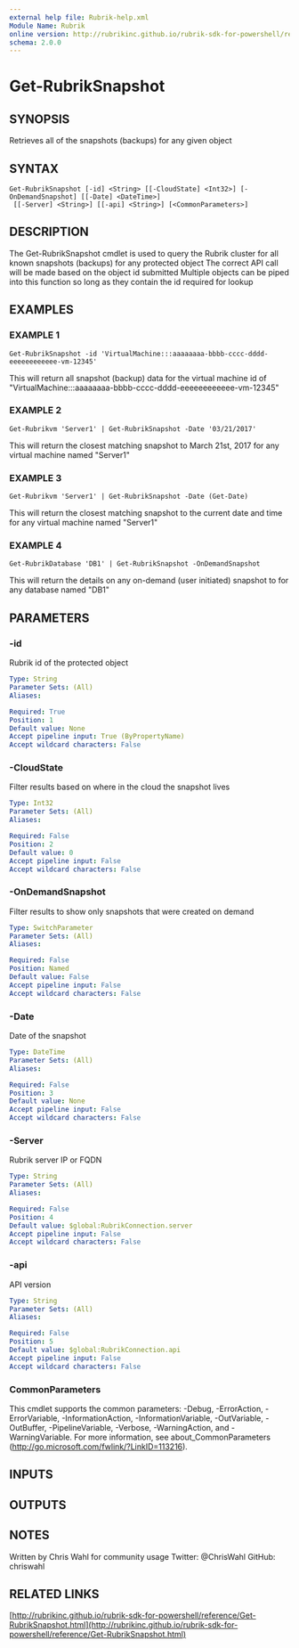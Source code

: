 ```yaml
---
external help file: Rubrik-help.xml
Module Name: Rubrik
online version: http://rubrikinc.github.io/rubrik-sdk-for-powershell/reference/Get-RubrikSnapshot.html
schema: 2.0.0
---
```


# Get-RubrikSnapshot

## SYNOPSIS
Retrieves all of the snapshots (backups) for any given object

## SYNTAX

```
Get-RubrikSnapshot [-id] <String> [[-CloudState] <Int32>] [-OnDemandSnapshot] [[-Date] <DateTime>]
 [[-Server] <String>] [[-api] <String>] [<CommonParameters>]
```

## DESCRIPTION
The Get-RubrikSnapshot cmdlet is used to query the Rubrik cluster for all known snapshots (backups) for any protected object
The correct API call will be made based on the object id submitted
Multiple objects can be piped into this function so long as they contain the id required for lookup

## EXAMPLES

### EXAMPLE 1
```
Get-RubrikSnapshot -id 'VirtualMachine:::aaaaaaaa-bbbb-cccc-dddd-eeeeeeeeeeee-vm-12345'
```

This will return all snapshot (backup) data for the virtual machine id of "VirtualMachine:::aaaaaaaa-bbbb-cccc-dddd-eeeeeeeeeeee-vm-12345"

### EXAMPLE 2
```
Get-Rubrikvm 'Server1' | Get-RubrikSnapshot -Date '03/21/2017'
```

This will return the closest matching snapshot to March 21st, 2017 for any virtual machine named "Server1"

### EXAMPLE 3
```
Get-Rubrikvm 'Server1' | Get-RubrikSnapshot -Date (Get-Date)
```

This will return the closest matching snapshot to the current date and time for any virtual machine named "Server1"

### EXAMPLE 4
```
Get-RubrikDatabase 'DB1' | Get-RubrikSnapshot -OnDemandSnapshot
```

This will return the details on any on-demand (user initiated) snapshot to for any database named "DB1"

## PARAMETERS

### -id
Rubrik id of the protected object

```yaml
Type: String
Parameter Sets: (All)
Aliases:

Required: True
Position: 1
Default value: None
Accept pipeline input: True (ByPropertyName)
Accept wildcard characters: False
```

### -CloudState
Filter results based on where in the cloud the snapshot lives

```yaml
Type: Int32
Parameter Sets: (All)
Aliases:

Required: False
Position: 2
Default value: 0
Accept pipeline input: False
Accept wildcard characters: False
```

### -OnDemandSnapshot
Filter results to show only snapshots that were created on demand

```yaml
Type: SwitchParameter
Parameter Sets: (All)
Aliases:

Required: False
Position: Named
Default value: False
Accept pipeline input: False
Accept wildcard characters: False
```

### -Date
Date of the snapshot

```yaml
Type: DateTime
Parameter Sets: (All)
Aliases:

Required: False
Position: 3
Default value: None
Accept pipeline input: False
Accept wildcard characters: False
```

### -Server
Rubrik server IP or FQDN

```yaml
Type: String
Parameter Sets: (All)
Aliases:

Required: False
Position: 4
Default value: $global:RubrikConnection.server
Accept pipeline input: False
Accept wildcard characters: False
```

### -api
API version

```yaml
Type: String
Parameter Sets: (All)
Aliases:

Required: False
Position: 5
Default value: $global:RubrikConnection.api
Accept pipeline input: False
Accept wildcard characters: False
```

### CommonParameters
This cmdlet supports the common parameters: -Debug, -ErrorAction, -ErrorVariable, -InformationAction, -InformationVariable, -OutVariable, -OutBuffer, -PipelineVariable, -Verbose, -WarningAction, and -WarningVariable. For more information, see about_CommonParameters (http://go.microsoft.com/fwlink/?LinkID=113216).

## INPUTS

## OUTPUTS

## NOTES
Written by Chris Wahl for community usage
Twitter: @ChrisWahl
GitHub: chriswahl

## RELATED LINKS

[http://rubrikinc.github.io/rubrik-sdk-for-powershell/reference/Get-RubrikSnapshot.html](http://rubrikinc.github.io/rubrik-sdk-for-powershell/reference/Get-RubrikSnapshot.html)

